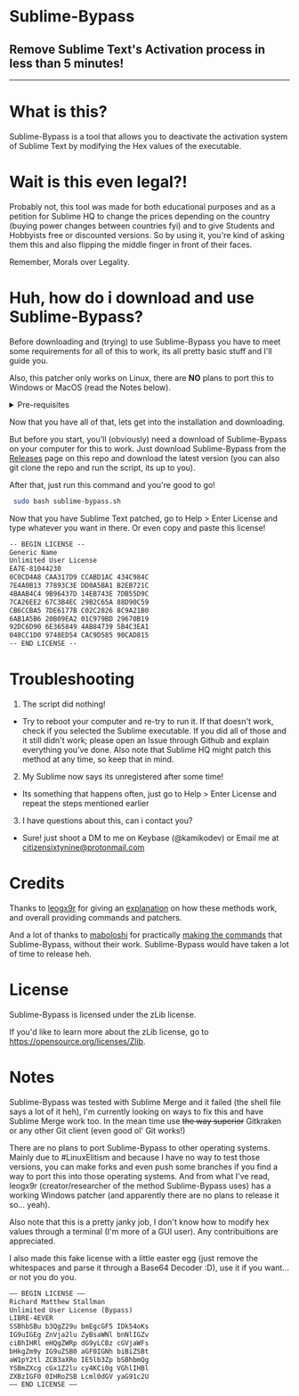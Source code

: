 # Sublime-Bypass
## Remove Sublime Text's Activation process in less than 5 minutes!

---

# What is this?
Sublime-Bypass is a tool that allows you to deactivate the activation system of Sublime Text by modifying the Hex values of the executable.

# Wait is this even legal?!
Probably not, this tool was made for both educational purposes and as a petition for Sublime HQ to change the prices depending on the country (buying power changes between countries fyi) and to give Students and Hobbyists free or discounted versions. So by using it, you're kind of asking them this and also flipping the middle finger in front of their faces.

Remember, Morals over Legality.

# Huh, how do i download and use Sublime-Bypass?
Before downloading and (trying) to use Sublime-Bypass you have to meet some requirements for all of this to work, its all pretty basic stuff and I'll guide you.

Also, this patcher only works on Linux, there are **NO** plans to port this to Windows or MacOS (read the Notes below).

<details>
<summary>Pre-requisites</summary>
<br>
<ul>
	<li>Sublime Text installed (preferably from the official source (sublimetext.com))</li>
	<li><a href="/hosts.md">This piece of text on your /etc/hosts.</a></li>
</details>

Now that you have all of that, lets get into the installation and downloading.


But before you start, you'll (obviously) need a download of Sublime-Bypass on your computer for this to work. Just download Sublime-Bypass from the [Releases](https://github.com/CITIZENSIXTYNINE/Sublime-Bypass/releases) page on this repo and download the latest version (you can also git clone the repo and run the script, its up to you).

After that, just run this command and you're good to go!

```bash
 sudo bash sublime-bypass.sh
```

Now that you have Sublime Text patched, go to Help > Enter License and type whatever you want in there. Or even copy and paste this license!

```txt
-- BEGIN LICENSE --
Generic Name
Unlimited User License
EA7E-81044230
0C0CD4A8 CAA317D9 CCABD1AC 434C984C
7E4A0B13 77893C3E DD0A5BA1 B2EB721C
4BAAB4C4 9B96437D 14EB743E 7DB55D9C
7CA26EE2 67C3B4EC 29B2C65A 88D90C59
CB6CCBA5 7DE6177B C02C2826 8C9A21B0
6AB1A5B6 20B09EA2 01C979BD 29670B19
92DC6D90 6E365849 4AB84739 5B4C3EA1
048CC1D0 9748ED54 CAC9D585 90CAD815
-- END LICENSE --
```

# Troubleshooting
1. The script did nothing!
- Try to reboot your computer and re-try to run it. If that doesn't work, check if you selected the Sublime executable. If you did all of those and it still didn't work; please open an Issue through Github and explain everything you've done. Also note that Sublime HQ might patch this method at any time, so keep that in mind.

2. My Sublime now says its unregistered after some time!
- Its something that happens often, just go to Help > Enter License and repeat the steps mentioned earlier

3. I have questions about this, can i contact you?
- Sure! just shoot a DM to me on Keybase (@kamikodev) or Email me at <citizensixtynine@protonmail.com>

# Credits

Thanks to [leogx9r](https://github.com/leogx9r) for giving an [explanation](https://gist.github.com/JerryLokjianming/71dac05f27f8c96ad1c8941b88030451#gistcomment-3762200) on how these methods work, and overall providing commands and patchers.

And a lot of thanks to [maboloshi](https://github.com/maboloshi) for practically [making the commands](https://gist.github.com/maboloshi/feaa63c35f4c2baab24c9aaf9b3f4e47) that Sublime-Bypass, without their work. Sublime-Bypass would have taken a lot of time to release heh.

# License
Sublime-Bypass is licensed under the zLib license.

If you'd like to learn more about the zLib license, go to <https://opensource.org/licenses/Zlib>.

# Notes
Sublime-Bypass was tested with Sublime Merge and it failed (the shell file says a lot of it heh), I'm currently looking on ways to fix this and have Sublime Merge work too. In the mean time use ~~the way superior~~ Gitkraken or any other Git client (even good ol' Git works!)

There are no plans to port Sublime-Bypass to other operating systems. Mainly due to #LinuxElitism and because I have no way to test those versions, you can make forks and even push some branches if you find a way to port this into those operating systems. And from what I've read, leogx9r (creator/researcher of the method Sublime-Bypass uses) has a working Windows patcher (and apparently there are no plans to release it so... yeah).

Also note that this is a pretty janky job, I don't know how to modify hex values through a terminal (I'm more of a GUI user). Any contribuitions are appreciated.

I also made this fake license with a little easter egg (just remove the whitespaces and parse it through a Base64 Decoder :D), use it if you want... or not you do you.

```txt
—– BEGIN LICENSE —–
Richard Matthew Stallman
Unlimited User License (Bypass)
LIBRE-4EVER
SSBhbSBu b3QgZ29u bmEgcGF5 IDk54oKs
IG9uIGEg ZnVja2lu ZyBsaWNl bnNlIGZv
ciBhIHRl eHQgZWRp dG9yLCBz cGVjaWFs
bHkgZm9y IG9uZSB0 aGF0IGNh biBiZSBt
aW1pY2tl ZCB3aXRo IE5lb3Zp bSBhbmQg
YSBmZXcg cGx1Z2lu cy4KCi0g VGhlIHBl
ZXBzIGF0 0IHRoZSB Lcml0dGV yaG91c2U
—— END LICENSE ——
```


<!-- Take this code, its yours. --!>